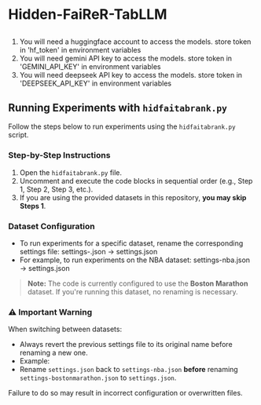 # Hidden-FaiReR-TabLLM

##
1. You will need a huggingface account to access the models. store token in 'hf_token' in environment variables
2. You will need gemini API key to access the models. store token in 'GEMINI_API_KEY' in environment variables
3. You will need deepseek API key to access the models. store token in 'DEEPSEEK_API_KEY' in environment variables

## Running Experiments with `hidfaitabrank.py`

Follow the steps below to run experiments using the `hidfaitabrank.py` script.

### Step-by-Step Instructions

1. Open the `hidfaitabrank.py` file.
2. Uncomment and execute the code blocks in sequential order (e.g., Step 1, Step 2, Step 3, etc.).
3. If you are using the provided datasets in this repository, **you may skip Steps 1**.

### Dataset Configuration

- To run experiments for a specific dataset, rename the corresponding settings file:
settings-<dataset>.json → settings.json
- For example, to run experiments on the NBA dataset:
settings-nba.json → settings.json

> **Note:** The code is currently configured to use the **Boston Marathon** dataset. If you're running this dataset, no renaming is necessary.

### ⚠️ Important Warning

When switching between datasets:
- Always revert the previous settings file to its original name before renaming a new one.
- Example:
- Rename `settings.json` back to `settings-nba.json` **before** renaming `settings-bostonmarathon.json` to `settings.json`.

Failure to do so may result in incorrect configuration or overwritten files.
